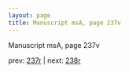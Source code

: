 ```yaml
---
layout: page
title: Manuscript msA, page 237v
---
```


Manuscript msA, page 237v

prev:  [237r](../237r) | next:  [238r](../238r)